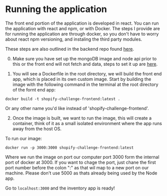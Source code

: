 # Running the application

The front end portion of the application is developed in react. You can run the application with react and npm, or with Docker.
The steps I provide are for running the application are through docker, so you don't have to worry about react npm versioning, and instaling the third party
modules.

These steps are also outlined in the backend repo found [here](https://github.com/bilalmalik4321/Shopify-Summer-22).

 0. Make sure you have set up the mongoDB image and node api prior to this or the front end will not fetch and data, steps to set it up are [here](https://github.com/bilalmalik4321/Shopify-Summer-22). 

 1. You will see a Dockerfile in the root directory, we will build the front end app, which is placed in its own custom image.
 Start by building the image with the following command in the terminal at the root directory of the fornt end app:
 
 ```
 docker build -t shopify-challenge-frontend:latest .
 ```
 
 Or any other name you'd like instead of 'shopify-challenge-frontend'. 
 
 2. Once the image is built, we want to run the image, this will create a container, think of it as a small isolated environment where the app runs away from
 the host OS.
 
 To run our image:
 
 ```
 docker run -p 3000:3000 shopify-challenge-frontend:latest
 ```
 
 Where we run the image on port our computer port 3000 form the internal port of docker at 3000. If you want to chage the port, just chane the first
 port number before the colon ":" as that wil map to a new port on our machine. Please don't use 5000 as thats already being used by the Node app.
 
 Go to  `localhost:3000` and the inventory app is ready!
 
